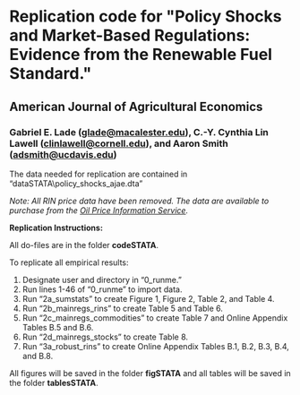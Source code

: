 # Replication code for "Policy Shocks and Market-Based Regulations: Evidence from the Renewable Fuel Standard."
## American Journal of Agricultural Economics
### Gabriel E. Lade (glade@macalester.edu), C.-Y. Cynthia Lin Lawell (clinlawell@cornell.edu), and Aaron Smith (adsmith@ucdavis.edu)

The data needed for replication are contained in “dataSTATA\policy_shocks_ajae.dta” 

<i>Note: All RIN price data have been removed. The data are available to purchase from the [Oil Price Information Service](https://www.opisnet.com/). </i>

**Replication Instructions:**

All do-files are in the folder **codeSTATA**. 

To replicate all empirical results:
1.	Designate user and directory in “0_runme.”
2.	Run lines 1-46 of “0_runme” to import data. 
3.	Run “2a_sumstats” to create Figure 1, Figure 2, Table 2, and Table 4. 
4.	Run “2b_mainregs_rins” to create Table 5 and Table 6. 
5.	Run “2c_mainregs_commodities” to create Table 7 and Online Appendix Tables B.5 and B.6. 
6.	Run “2d_mainregs_stocks” to create Table 8. 
7.	Run “3a_robust_rins” to create Online Appendix Tables B.1, B.2, B.3, B.4, and B.8. 

All figures will be saved in the folder **figSTATA** and all tables will be saved in the folder **tablesSTATA**.
